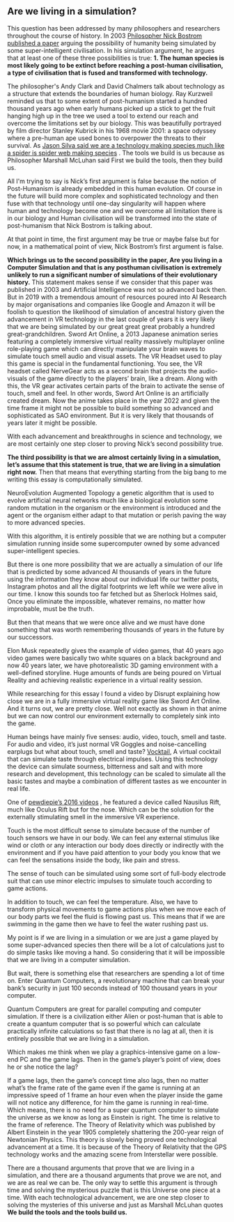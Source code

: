 ## Are we living in a simulation?

This question has been addressed by many philosophers and researchers throughout the course of history. In 2003  [Philosopher Nick Bostrom published a paper](https://www.simulation-argument.com/simulation.pdf)  arguing the possibility of humanity being simulated by some super-intelligent civilisation. In his simulation argument, he argues that at least one of these three possibilities is true: **1. The human species is most likely going to be extinct before reaching a post-human civilisation, a type of civilisation that is fused and transformed with technology.**

The philosopher's Andy Clark and David Chalmers talk about technology as a structure that extends the boundaries of human biology. Ray Kurzweil reminded us that to some extent of post-humanism started a hundred thousand years ago when early humans picked up a stick to get the fruit hanging high up in the tree we used a tool to extend our reach and overcome the limitations set by our biology. This was beautifully portrayed by film director Stanley Kubrick in his 1968 movie 2001: a space odyssey where a pre-human ape used bones to overpower the threats to their survival. As  [Jason Silva said we are a technology making species much like a spider is spider web making species](https://www.dailymotion.com/video/x6l6kve) . The tools we build is us because as Philosopher Marshall McLuhan said First we build the tools, then they build us.

All I'm trying to say is Nick’s first argument is false because the notion of Post-Humanism is already embedded in this human evolution. Of course in the future will build more complex and sophisticated technology and then fuse with that technology until one-day singularity will happen where human and technology become one and we overcome all limitation there is in our biology and Human civilisation will be transformed into the state of post-humanism that Nick Bostrom is talking about.

At that point in time, the first argument may be true or maybe false but for now, in a mathematical point of view, Nick Bostrom’s first argument is false.

**Which brings us to the second possibility in the paper, Are you living in a Computer Simulation and that is any posthuman civilisation is extremely unlikely to run a significant number of simulations of their evolutionary history.** This statement makes sense if we consider that this paper was published in 2003 and Artificial Intelligence was not so advanced back then. But in 2019 with a tremendous amount of resources poured into AI Research by major organisations and companies like Google and Amazon it will be foolish to question the likelihood of simulation of ancestral history given the advancement in VR technology in the last couple of years it is very likely that we are being simulated by our great great great probably a hundred great-grandchildren. Sword Art Online, a 2013 Japanese animation series featuring a completely immersive virtual reality massively multiplayer online role-playing game which can directly manipulate your brain waves to simulate touch smell audio and visual assets. The VR Headset used to play this game is special in the fundamental functioning. You see, the VR headset called NerveGear acts as a second brain that projects the audio-visuals of the game directly to the players’ brain, like a dream. Along with this, the VR gear activates certain parts of the brain to activate the sense of touch, smell and feel. In other words, Sword Art Online is an artificially created dream. Now the anime takes place in the year 2022 and given the time frame it might not be possible to build something so advanced and sophisticated as SAO environment. But it is very likely that thousands of years later it might be possible.

With each advancement and breakthroughs in science and technology, we are most certainly one step closer to proving Nick’s second possibility true.

**The third possibility is that we are almost certainly living in a simulation, let’s assume that this statement is true, that we are living in a simulation right now.** Then that means that everything starting from the big bang to me writing this essay is computationally simulated.

NeuroEvolution Augmented Topology a genetic algorithm that is used to evolve artificial neural networks much like a biological evolution some random mutation in the organism or the environment is introduced and the agent or the organism either adapt to that mutation or perish paving the way to more advanced species.

With this algorithm, it is entirely possible that we are nothing but a computer simulation running inside some supercomputer owned by some advanced super-intelligent species.

But there is one more possibility that we are actually a simulation of our life that is predicted by some advanced AI thousands of years in the future using the information they know about our individual life our twitter posts, Instagram photos and all the digital footprints we left while we were alive in our time. I know this sounds too far fetched but as Sherlock Holmes said, Once you eliminate the impossible, whatever remains, no matter how improbable, must be the truth.

But then that means that we were once alive and we must have done something that was worth remembering thousands of years in the future by our successors. 

Elon Musk repeatedly gives the example of video games, that 40 years ago video games were basically two white squares on a black background and now 40 years later, we have photorealistic 3D gaming environment with a well-defined storyline. Huge amounts of funds are being poured on Virtual Reality and achieving realistic experience in a virtual reality session.

While researching for this essay I found a video by Disrupt explaining how close we are in a fully immersive virtual reality game like Sword Art Online. And it turns out, we are pretty close. Well not exactly as shown in that anime but we can now control our environment externally to completely sink into the game.

Human beings have mainly five senses: audio, video, touch, smell and taste. For audio and video, it’s just normal VR Goggles and noise-cancelling earplugs but what about touch, smell and taste?
 [Vocktail](https://www.youtube.com/watch?v=RQI6UDP1kOQ),  A virtual cocktail that can simulate taste through electrical impulses. Using this technology the device can simulate sourness, bitterness and salt and with more research and development, this technology can be scaled to simulate all the basic tastes and maybe a combination of different tastes as we encounter in real life.

One of  [pewdiepie’s 2016 videos](https://www.youtube.com/watch?v=G1nCSPsrK04) , he featured a device called Nausilus Rift, much like Oculus Rift but for the nose. Which can be the solution for the externally stimulating smell in the immersive VR experience.

Touch is the most difficult sense to simulate because of the number of touch sensors we have in our body. We can feel any external stimulus like wind or cloth or any interaction our body does directly or indirectly with the environment and if you have paid attention to your body you know that we can feel the sensations inside the body, like pain and stress.

The sense of touch can be simulated using some sort of full-body electrode suit that can use minor electric impulses to simulate touch according to game actions.

In addition to touch, we can feel the temperature. Also, we have to transform physical movements to game actions plus when we move each of our body parts we feel the fluid is flowing past us. This means that if we are swimming in the game then we have to feel the water rushing past us.

My point is if we are living in a simulation or we are just a game played by some super-advanced species then there will be a lot of calculations just to do simple tasks like moving a hand. So considering that it will be impossible that we are living in a computer simulation.

But wait, there is something else that researchers are spending a lot of time on. Enter Quantum  Computers, a revolutionary machine that can break your bank’s security in just 100 seconds instead of 100 thousand years in your computer.

Quantum Computers are great for parallel computing and computer simulation. If there is a civilization either Alien or post-human that is able to create a quantum computer that is so powerful which can calculate practically infinite calculations so fast that there is no lag at all, then it is entirely possible that we are living in a simulation.

Which makes me think when we play a graphics-intensive game on a low-end PC and the game lags. Then in the game’s player’s point of view, does he or she notice the lag?

If a game lags, then the game’s concept time also lags, then no matter what’s the frame rate of the game even if the game is running at an impressive speed of 1 frame an hour even when the player inside the game will not notice any difference, for him the game is running in real-time. Which means, there is no need for a super quantum computer to simulate the universe as we know as long as Einstein is right. The time is relative to the frame of reference.
The Theory of Relativity which was published by Albert Einstein in the year 1905 completely shattering the 200-year reign of Newtonian Physics. This theory is slowly being proved one technological advancement at a time. It is because of the Theory of Relativity that the GPS technology works and the amazing scene from Interstellar were possible.

There are a thousand arguments that prove that we are living in a simulation, and there are a thousand arguments that prove we are not, and we are as real we can be. The only way to settle this argument is through time and solving the mysterious puzzle that is this Universe one piece at a time. With each technological advancement, we are one step closer to solving the mysteries of this universe and just as Marshall McLuhan quotes **We build the tools and the tools build us.**
